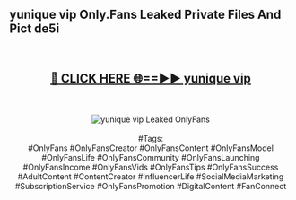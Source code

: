 <h2>yunique vip Only.Fans Leaked Private Files And Pict de5i</h2>
<br>
<div align="center">
<h2><a href="https://mediafiles.top/yunique_vip" rel="nofollow">🔴 CLICK HERE 🌐==►► yunique vip</a></h2>
<br>
<br>
<a href="https://mediafiles.top/yunique_vip" rel="nofollow" data-target="animated-image.originalLink"><img src="https://i.ibb.co.com/WyWwxjT/player-gif2.gif" alt="yunique vip Leaked OnlyFans" style="max-width: 100%; display: inline-block;" data-target="animated-image.originalImage"></a>
<br><br>
#Tags:
<br>
#OnlyFans #OnlyFansCreator #OnlyFansContent #OnlyFansModel #OnlyFansLife #OnlyFansCommunity #OnlyFansLaunching #OnlyFansIncome #OnlyFansVids #OnlyFansTips #OnlyFansSuccess #AdultContent #ContentCreator #InfluencerLife #SocialMediaMarketing #SubscriptionService #OnlyFansPromotion #DigitalContent #FanConnect
</div>
<br>